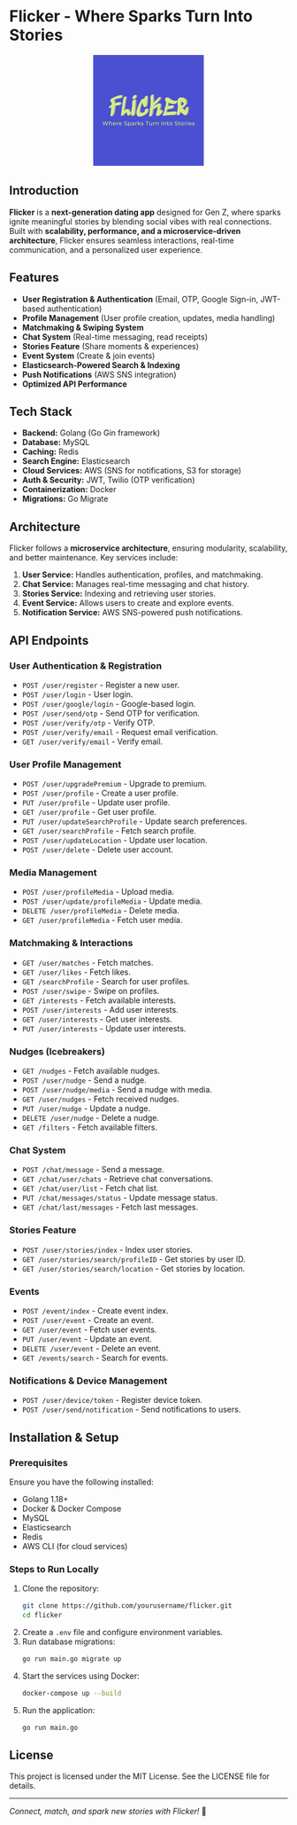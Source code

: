 # Flicker - Where Sparks Turn Into Stories

<!--  ![Flicker Logo](https://github.com/wanton-idol/Flicker/blob/main/assets/logo.png) --->
<p align="center">
  <img src="https://github.com/wanton-idol/Flicker/blob/main/assets/logo.png" alt="Flicker Logo" width="200">
</p>

## Introduction

**Flicker** is a **next-generation dating app** designed for Gen Z, where sparks ignite meaningful stories by blending social vibes with real connections. Built with **scalability, performance, and a microservice-driven architecture**, Flicker ensures seamless interactions, real-time communication, and a personalized user experience.

## Features

- **User Registration & Authentication** (Email, OTP, Google Sign-in, JWT-based authentication)
- **Profile Management** (User profile creation, updates, media handling)
- **Matchmaking & Swiping System**
- **Chat System** (Real-time messaging, read receipts)
- **Stories Feature** (Share moments & experiences)
- **Event System** (Create & join events)
- **Elasticsearch-Powered Search & Indexing**
- **Push Notifications** (AWS SNS integration)
- **Optimized API Performance**

## Tech Stack

- **Backend:** Golang (Go Gin framework)
- **Database:** MySQL
- **Caching:** Redis
- **Search Engine:** Elasticsearch
- **Cloud Services:** AWS (SNS for notifications, S3 for storage)
- **Auth & Security:** JWT, Twilio (OTP verification)
- **Containerization:** Docker
- **Migrations:** Go Migrate

## Architecture

Flicker follows a **microservice architecture**, ensuring modularity, scalability, and better maintenance. Key services include:

1. **User Service:** Handles authentication, profiles, and matchmaking.
2. **Chat Service:** Manages real-time messaging and chat history.
3. **Stories Service:** Indexing and retrieving user stories.
4. **Event Service:** Allows users to create and explore events.
5. **Notification Service:** AWS SNS-powered push notifications.

## API Endpoints

### User Authentication & Registration

- `POST /user/register` - Register a new user.
- `POST /user/login` - User login.
- `POST /user/google/login` - Google-based login.
- `POST /user/send/otp` - Send OTP for verification.
- `POST /user/verify/otp` - Verify OTP.
- `POST /user/verify/email` - Request email verification.
- `GET /user/verify/email` - Verify email.

### User Profile Management

- `POST /user/upgradePremium` - Upgrade to premium.
- `POST /user/profile` - Create a user profile.
- `PUT /user/profile` - Update user profile.
- `GET /user/profile` - Get user profile.
- `PUT /user/updateSearchProfile` - Update search preferences.
- `GET /user/searchProfile` - Fetch search profile.
- `POST /user/updateLocation` - Update user location.
- `POST /user/delete` - Delete user account.

### Media Management

- `POST /user/profileMedia` - Upload media.
- `POST /user/update/profileMedia` - Update media.
- `DELETE /user/profileMedia` - Delete media.
- `GET /user/profileMedia` - Fetch user media.

### Matchmaking & Interactions

- `GET /user/matches` - Fetch matches.
- `GET /user/likes` - Fetch likes.
- `GET /searchProfile` - Search for user profiles.
- `POST /user/swipe` - Swipe on profiles.
- `GET /interests` - Fetch available interests.
- `POST /user/interests` - Add user interests.
- `GET /user/interests` - Get user interests.
- `PUT /user/interests` - Update user interests.

### Nudges (Icebreakers)

- `GET /nudges` - Fetch available nudges.
- `POST /user/nudge` - Send a nudge.
- `POST /user/nudge/media` - Send a nudge with media.
- `GET /user/nudges` - Fetch received nudges.
- `PUT /user/nudge` - Update a nudge.
- `DELETE /user/nudge` - Delete a nudge.
- `GET /filters` - Fetch available filters.

### Chat System

- `POST /chat/message` - Send a message.
- `GET /chat/user/chats` - Retrieve chat conversations.
- `GET /chat/user/list` - Fetch chat list.
- `PUT /chat/messages/status` - Update message status.
- `GET /chat/last/messages` - Fetch last messages.

### Stories Feature

- `POST /user/stories/index` - Index user stories.
- `GET /user/stories/search/profileID` - Get stories by user ID.
- `GET /user/stories/search/location` - Get stories by location.

### Events

- `POST /event/index` - Create event index.
- `POST /user/event` - Create an event.
- `GET /user/event` - Fetch user events.
- `PUT /user/event` - Update an event.
- `DELETE /user/event` - Delete an event.
- `GET /events/search` - Search for events.

### Notifications & Device Management

- `POST /user/device/token` - Register device token.
- `POST /user/send/notification` - Send notifications to users.


## Installation & Setup

### Prerequisites

Ensure you have the following installed:
- Golang 1.18+
- Docker & Docker Compose
- MySQL
- Elasticsearch
- Redis
- AWS CLI (for cloud services)

### Steps to Run Locally

1. Clone the repository:
   ```sh
   git clone https://github.com/yourusername/flicker.git
   cd flicker
   ```
2. Create a `.env` file and configure environment variables.
3. Run database migrations:
   ```sh
   go run main.go migrate up
   ```
4. Start the services using Docker:
   ```sh
   docker-compose up --build
   ```
5. Run the application:
   ```sh
   go run main.go
   ```


## License

This project is licensed under the MIT License. See the LICENSE file for details.

---
_Connect, match, and spark new stories with Flicker!_ 🚀
